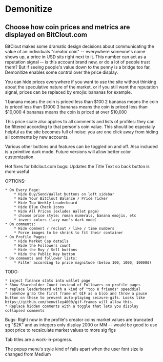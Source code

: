 # Demonitize
## Choose how coin prices and metrics are displayed on BitClout.com

BitClout makes some dramatic design decisions about communicating the value of an individuals "creator coin" -- everywhere someone's name shows up, a price in USD sits right next to it. This number can act as a reputation signal -- is this account brand new, or do a lot of people trust them? But if seeing people's value down to the penny is a bridge too far, Demonitize enables some control over the price display.

You can hide prices everywhere if you want to use the site without thinking about the speculative nature of the market, or if you still want the reputation signal, prices can be replaced by emojis: bananas for example.

1 banana means the coin is priced less than $100
2 bananas means the coin is priced less than $1000
3 bananas means the coin is priced less than $10,000
4 bananas means the coin is priced at over $10,000

This price scale also applies to all comments and lists of profiles: they can be filtered according to that person's coin value. This should be especially helpful as the site becomes full of noise: you are one click away from hiding all comments by new accounts.

Various other buttons and features can be toggled on and off. Also included is a primitive dark mode. Future versions will allow better color customization.


Hot fixes for bitclout.com bugs:
    Updates the Title Text so back button is more useful

OPTIONS:

	* On Every Page:
		* Hide Buy/Send/Wallet buttons on left sidebar
		* Hide Your BitClout Balance / Price Ticker
		* Hide Top Weekly Leaderboard
		* Hide Blue Check icons
		* Hide All Prices (exludes Wallet page)
		* choose price style: roman numerals, banana emojis, etc
		* invert colors (lazy man's dark mode)
	* On comments:
		* Hide comment / reclout / like / time numbers
		* Force images to be shrink to fit their container
	* On Profile Pages:
		* Hide Market Cap details
		* Hide the Followers count
		* Hide the Buy / Sell buttons
		* Hide the Public Key button
	* On comments and follower lists:
		* Filter according to price magnitude (below 100, 1000, 10000$)

TODO:

	* inject finance stats into wallet page
	* Show Shareholder Count instead of Followers on profile pages
	* replace leaderboard with a kind of "top 8 friends" speeddial
	* somehow grab the first frame of GIF as a blob and throw a pause button on those to prevent auto-playing seizure-gifs. Looks like https://github.com/benwiley4000/gif-frames will allow this.
	* Replace hidden comments with a toggle that lets you display collapsed comments


Bugs:
Right now in the profile's creator coins market values are truncated eg "$2K" and as integers only display 2000 or MM -- would be good to use spot price to recalculate market values to more sig figs

Tab titles are a work-in-progress.

The popup menu's style kind of falls apart when the user font size is changed from Medium
